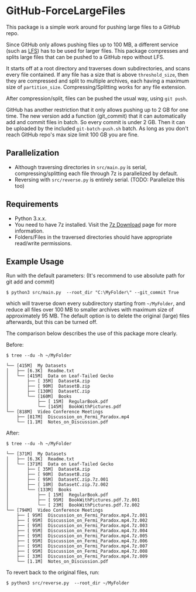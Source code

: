 # GitHub-ForceLargeFiles

This package is a simple work around for pushing large files to a GitHub repo.


Since GitHub only allows pushing files up to 100 MB, a different service (such as [LFS](https://git-lfs.github.com/)) has to be used for larger files. This package compresses and splits large files that can be pushed to a GitHub repo without LFS. 

It starts off at a root directory and traverses down subdirectories, and scans every file contained. If any file has a size that is above `threshold_size`, then they are compressed and split to multiple archives, each having a maximum size of `partition_size`. Compressing/Splitting works for any file extension. 

After compression/split, files can be pushed the usual way, using `git push`.

GitHub has another restriction that it only allows pushing up to 2 GB for one time. The new version add a function (git_commit) that it can automatically add and commit files in batch. So every commit is under 2 GB. Then it can be uploaded by the included `git-batch-push.sh` batch. As long as you don't reach GitHub repo's max size limit 100 GB you are fine.

## Parallelization
- Although traversing directories in `src/main.py` is serial, compressing/splitting each file through 7z is parallelized by default.
- Reversing with `src/reverse.py` is entirely serial. (TODO: Parallelize this too)


## Requirements
- Python 3.x.x. 
- You need to have 7z installed. Visit the [7z Download](https://www.7-zip.org/download.html) page for more information.
- Folders/Files in the traversed directories should have appropriate read/write permissions.


## Example Usage
Run with the default parameters: (It's recommend to use absolute path for git add and commit)

```
$ python3 src/main.py  --root_dir "C:\MyFolder\" --git_commit True
```
which will traverse down every subdirectory starting from `~/MyFolder`, and reduce all files over 100 MB to smaller archives with maximum size of approximately 95 MB. The default option is to delete the original (large) files afterwards, but this can be turned off.

The comparison below describes the use of this package more clearly.

Before:
```
$ tree --du -h ~/MyFolder

└── [415M]  My Datasets
│   ├── [6.3K]  Readme.txt
│   └── [415M]  Data on Leaf-Tailed Gecko
│       ├── [ 35M]  DatasetA.zip
│       ├── [ 90M]  DatasetB.zip
│       ├── [130M]  DatasetC.zip
│       └── [160M]  Books
│           ├── [ 15M]  RegularBook.pdf
│           └── [145M]  BookWithPictures.pdf
└── [818M]  Video Conference Meetings
    ├── [817M]  Discussion_on_Fermi_Paradox.mp4
    └── [1.1M]  Notes_on_Discussion.pdf
```

After:

```
$ tree --du -h ~/MyFolder

└── [371M]  My Datasets
│   ├── [6.3K]  Readme.txt
│   └── [371M]  Data on Leaf-Tailed Gecko
│       ├── [ 35M]  DatasetA.zip
│       ├── [ 90M]  DatasetB.zip
│       ├── [ 95M]  DatasetC.zip.7z.001
│       ├── [ 18M]  DatasetC.zip.7z.002
│       └── [133M]  Books
│           ├── [ 15M]  RegularBook.pdf
│           ├── [ 95M]  BookWithPictures.pdf.7z.001
│           └── [ 23M]  BookWithPictures.pdf.7z.002
└── [794M]  Video Conference Meetings
    ├── [ 95M]  Discussion_on_Fermi_Paradox.mp4.7z.001
    ├── [ 95M]  Discussion_on_Fermi_Paradox.mp4.7z.002
    ├── [ 95M]  Discussion_on_Fermi_Paradox.mp4.7z.003
    ├── [ 95M]  Discussion_on_Fermi_Paradox.mp4.7z.004
    ├── [ 95M]  Discussion_on_Fermi_Paradox.mp4.7z.005
    ├── [ 95M]  Discussion_on_Fermi_Paradox.mp4.7z.006
    ├── [ 95M]  Discussion_on_Fermi_Paradox.mp4.7z.007
    ├── [ 95M]  Discussion_on_Fermi_Paradox.mp4.7z.008
    ├── [ 33M]  Discussion_on_Fermi_Paradox.mp4.7z.009
    └── [1.1M]  Notes_on_Discussion.pdf
```
To revert back to the original files, run:
```
$ python3 src/reverse.py  --root_dir ~/MyFolder
``` 
